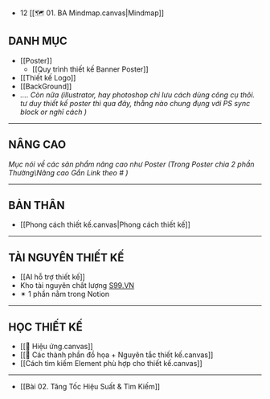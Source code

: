 - 12 [[🗺️ 01. BA Mindmap.canvas|Mindmap]]

## DANH MỤC
- [[Poster]]
	- [[Quy trình thiết kế Banner Poster]]
- [[Thiết kế Logo]]
- [[BackGround]]
- *.... Còn nữa (illustrator, hay photoshop chỉ lưu cách dùng công cụ thôi. tư duy thiết kế poster thì qua đây, thằng nào chung đụng với PS sync block or nghĩ cách )*
---
## NÂNG CAO
*Mục nói về các sản phẩm nâng cao như Poster (Trong Poster chia 2 phần Thường\Nâng cao Gắn Link theo # )*

---
## BẢN THÂN
- [[Phong cách thiết kế.canvas|Phong cách thiết kế]]
---
## TÀI NGUYÊN THIẾT KẾ
- [[AI hỗ trợ thiết kế]]
- Kho tài nguyên chất lượng [S99.VN](https://s99.vn/login?callbackUrl=https%3A%2F%2Fs99.vn%2Fuser%2Fmembership%3Ffbclid%3DIwZXh0bgNhZW0CMTAAAR0nXpqep602LUvuquNwwCGdLx6W1e-duvOSxSVWCzF0VtrQmocjordlHMw_aem_Abjg8z40XUmCwEQdMUS9MXbHsz29P8TwiBLnf9tT8t-AGcR2At1oJ2fbzkdo1PBVxJn2IKOzbQPVAg-x4LizzH8c)
- ✴ 1 phần nằm trong Notion
---
## HỌC THIẾT KẾ
- [[🔴 Hiệu ứng.canvas]]
- [[🔴 Các thành phần đồ họa + Nguyên tắc thiết kế.canvas]]
- [[Cách tìm kiếm Element phù hợp cho thiết kế.canvas]]
- ---
- [[Bài 02. Tăng Tốc Hiệu Suất & Tìm Kiếm]]

